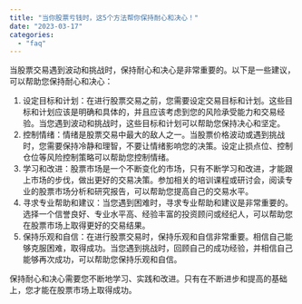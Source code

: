 ```yaml
---
title: "当你股票亏钱时，这5个方法帮你保持耐心和决心！"
date: "2023-03-17"
categories: 
  - "faq"
---
```


当股票交易遇到波动和挑战时，保持耐心和决心是非常重要的。以下是一些建议，可以帮助您保持耐心和决心：

1. 设定目标和计划：在进行股票交易之前，您需要设定交易目标和计划。这些目标和计划应该是明确和具体的，并且应该考虑到您的风险承受能力和交易经验。当您遇到波动和挑战时，这些目标和计划可以帮助您保持决心和坚定。
2. 控制情绪：情绪是股票交易中最大的敌人之一。当股票价格波动或遇到挑战时，您需要保持冷静和理智，不要让情绪影响您的决策。设定止损点位、控制仓位等风险控制策略可以帮助您控制情绪。
3. 学习和改进：股票市场是一个不断变化的市场，只有不断学习和改进，才能跟上市场的步伐，做出更好的交易决策。参加相关的培训课程或研讨会，阅读专业的股票市场分析和研究报告，可以帮助您提高自己的交易水平。
4. 寻求专业帮助和建议：当您遇到困难时，寻求专业帮助和建议是非常重要的。选择一个信誉良好、专业水平高、经验丰富的投资顾问或经纪人，可以帮助您在股票市场上取得更好的交易结果。
5. 保持乐观和自信：在进行股票交易时，保持乐观和自信非常重要。相信自己能够克服困难，取得成功。当您遇到挑战时，回顾自己的成功经验，并相信自己能够再次成功，可以帮助您保持乐观和自信。

保持耐心和决心需要您不断地学习、实践和改进。只有在不断进步和提高的基础上，您才能在股票市场上取得成功。
